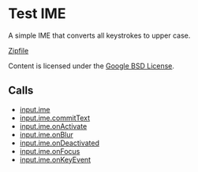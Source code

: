 
Test IME
=======

A simple IME that converts all keystrokes to upper case.

[Zipfile](http://developer.chrome.com/extensions/examples/api/input.ime/basic.zip)

Content is licensed under the [Google BSD License](https://developers.google.com/open-source/licenses/bsd).

Calls
-----

* [input.ime](https://developer.chrome.com/extensions/input.ime)
* [input.ime.commitText](https://developer.chrome.com/extensions/input.ime#method-commitText)
* [input.ime.onActivate](https://developer.chrome.com/extensions/input.ime#event-onActivate)
* [input.ime.onBlur](https://developer.chrome.com/extensions/input.ime#event-onBlur)
* [input.ime.onDeactivated](https://developer.chrome.com/extensions/input.ime#event-onDeactivated)
* [input.ime.onFocus](https://developer.chrome.com/extensions/input.ime#event-onFocus)
* [input.ime.onKeyEvent](https://developer.chrome.com/extensions/input.ime#event-onKeyEvent)